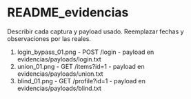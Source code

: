 ﻿# README_evidencias

Describir cada captura y payload usado. Reemplazar fechas y observaciones por las reales.

1) login_bypass_01.png - POST /login - payload en evidencias/payloads/login.txt
2) union_01.png - GET /items?id=1 - payload en evidencias/payloads/union.txt
3) blind_01.png - GET /profile?id=1 - payload en evidencias/payloads/blind.txt
